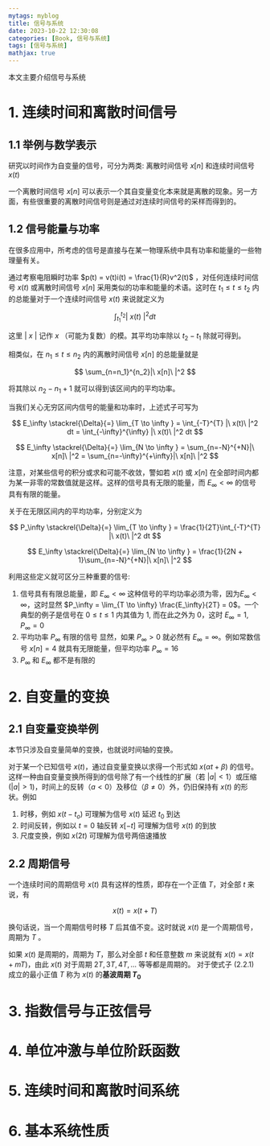 ```yaml
---
mytags: myblog
title: 信号与系统
date: 2023-10-22 12:30:08
categories: [Book, 信号与系统]
tags: [信号与系统]
mathjax: true
---
```


本文主要介绍信号与系统
<!-- more -->

# 1. 连续时间和离散时间信号

## 1.1 举例与数学表示

研究以时间作为自变量的信号，可分为两类: 离散时间信号 $x[n]$ 和连续时间信号 $x(t)$

一个离散时间信号 $x[n]$ 可以表示一个其自变量变化本来就是离散的现象。另一方面，有些很重要的离散时间信号则是通过对连续时间信号的采样而得到的。

## 1.2 信号能量与功率

在很多应用中，所考虑的信号是直接与在某一物理系统中具有功率和能量的一些物理量有关。

通过考察电阻瞬时功率 $p(t) = v(t)i(t) = \frac{1}{R}v^2(t)$ ，对任何连续时间信号 $x(t)$ 或离散时间信号 $x[n]$ 采用类似的功率和能量的术语。这时在 $t_1 \leqslant t \leqslant t_2$ 内的总能量对于一个连续时间信号 $x(t)$ 来说就定义为

$$ \int_{t_1}^{t_2} |\ x(t)\ |^2 dt $$

这里 $|\ x\ |$ 记作 $x$ （可能为复数）的模。其平均功率除以 $t_2 - t_1$ 除就可得到。

相类似，在 $n_1 \leqslant t \leqslant n_2$ 内的离散时间信号 $x[n]$ 的总能量就是

$$ \sum_{n=n_1}^{n_2}|\ x[n]\ |^2 $$

将其除以 $n_2 - n_1 + 1$ 就可以得到该区间内的平均功率。

当我们关心无穷区间内信号的能量和功率时，上述式子可写为

$$ E_\infty \stackrel{\Delta}{=} \lim_{T \to \infty } = 
\int_{-T}^{T} |\ x(t)\ |^2 dt = 
\int_{-\infty}^{\infty} |\ x(t)\ |^2 dt $$

$$ E_\infty \stackrel{\Delta}{=} \lim_{N \to \infty } = 
\sum_{n=-N}^{+N}|\ x[n]\ |^2 = 
\sum_{n=-\infty}^{+\infty}|\ x[n]\ |^2 $$


注意，对某些信号的积分或求和可能不收敛，警如若 $x(t)$ 或 $x[n]$ 在全部时间内都为某一非零的常数值就是这样。这样的信号具有无限的能量，而 $E_\infty < \infty$ 的信号具有有限的能量。

关于在无限区间内的平均功率，分别定义为

$$ P_\infty \stackrel{\Delta}{=} \lim_{T \to \infty } = 
\frac{1}{2T}\int_{-T}^{T} |\ x(t)\ |^2 dt $$

$$ E_\infty \stackrel{\Delta}{=} \lim_{N \to \infty } = 
\frac{1}{2N + 1}\sum_{n=-N}^{+N}|\ x[n]\ |^2 $$

利用这些定义就可区分三种重要的信号:

1. 信号具有有限总能量，即 $E_\infty < \infty$ 
   这种信号的平均功率必须为零，因为$E_\infty < \infty$，这时显然 $P_\infty = \lim_{T \to \infty} \frac{E_\infty}{2T} = 0$。一个典型的例子是信号在 $0\leqslant t \leqslant 1$ 内其值为 $1$, 而在此之外为 $0$，这时 $E_\infty=1, P_\infty=0$
2. 平均功率 $P_\infty$ 有限的信号
   显然，如果 $P_\infty > 0$ 就必然有 $E_\infty = \infty$。例如常数信号 $x[n]=4$ 就具有无限能量，但平均功率 $P_\infty = 16$ 
3. $P_\infty$ 和 $E_\infty$ 都不是有限的
   
# 2. 自变量的变换

## 2.1 自变量变换举例

本节只涉及自变量简单的变换，也就说时间轴的变换。

对于某一个已知信号 $x(t)$，通过自变量变换以求得一个形式如 $x(\alpha t + \beta)$ 的信号。这样一种由自变量变换所得到的信号除了有一个线性的扩展（若 $|a|<1$）或压缩 ($|a|>1$)，时间上的反转（$a<0$）及移位（$\beta \neq 0$）外，仍旧保持有 $x(t)$ 的形状。例如

1. 时移，例如 $x(t - t_o)$ 可理解为信号 $x(t)$ 延迟 $t_0$ 到达
2. 时间反转，例如以 $t = 0$ 轴反转 $x[-t]$ 可理解为信号 $x(t)$ 的到放
3. 尺度变换，例如 $x(2t)$ 可理解为信号两倍速播放

## 2.2 周期信号

一个连续时间的周期信号 $x(t)$ 具有这样的性质，即存在一个正值 $T$，对全部 $t$ 来说，有

$$ x(t) = x(t + T) \tag{2.2.1} $$

换句话说，当一个周期信号时移 $T$ 后其值不变。这时就说 $x(t)$ 是一个周期信号，周期为 $T$ 。

如果 $x(t)$ 是周期的，周期为 $T$，那么对全部 $t$ 和任意整数 $m$ 来说就有 $x(t) = x(t + mT)$，由此 $x(t)$ 对于周期 $2T, 3T, 4T, ...$ 等等都是周期的。 对于使式子 $(2.2.1)$ 成立的最小正值 $T$ 称为 $x(t)$ 的**基波周期 $T_0$**

# 3. 指数信号与正弦信号

# 4. 单位冲激与单位阶跃函数

# 5. 连续时间和离散时间系统

# 6. 基本系统性质

